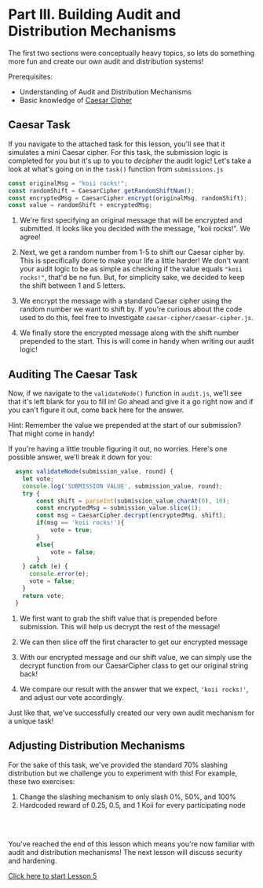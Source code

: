 # Part III. Building Audit and Distribution Mechanisms

The first two sections were conceptually heavy topics, so lets do something more fun and create our own audit and distribution systems!

Prerequisites:

- Understanding of Audit and Distribution Mechanisms
- Basic knowledge of [Caesar Cipher](https://en.wikipedia.org/wiki/Caesar_cipher)

## Caesar Task

If you navigate to the attached task for this lesson, you'll see that it simulates a mini Caesar cipher. For this task, the submission logic is completed for you but it's up to you to _decipher_ the audit logic! Let's take a look at what's going on in the `task()` function from `submissions.js`

```javascript
const originalMsg = "koii rocks!";
const randomShift = CaesarCipher.getRandomShiftNum();
const encryptedMsg = CaesarCipher.encrypt(originalMsg, randomShift);
const value = randomShift + encryptedMsg;
```

1. We're first specifying an original message that will be encrypted and submitted. It looks like you decided with the message, "koii rocks!". We agree!

2. Next, we get a random number from 1-5 to shift our Caesar cipher by. This is specifically done to make your life a little harder! We don't want your audit logic to be as simple as checking if the value equals `"koii rocks!"`, that'd be no fun. But, for simplicity sake, we decided to keep the shift between 1 and 5 letters.

3. We encrypt the message with a standard Caesar cipher using the random number we want to shift by. If you're curious about the code used to do this, feel free to investigate `caesar-cipher/caesar-cipher.js`.

4. We finally store the encrypted message along with the shift number prepended to the start. This is will come in handy when writing our audit logic!

## Auditing The Caesar Task

Now, if we navigate to the `validateNode()` function in `audit.js`, we'll see that it's left blank for you to fill in! Go ahead and give it a go right now and if you can't figure it out, come back here for the answer.

Hint: Remember the value we prepended at the start of our submission? That might come in handy!

If you're having a little trouble figuring it out, no worries. Here's one possible answer, we'll break it down for you:

```javascript
  async validateNode(submission_value, round) {
    let vote;
    console.log('SUBMISSION VALUE', submission_value, round);
    try {
        const shift = parseInt(submission_value.charAt(0), 10);
        const encryptedMsg = submission_value.slice(1);
        const msg = CaesarCipher.decrypt(encryptedMsg, shift);
        if(msg == 'koii rocks!'){
            vote = true;
        }
        else{
            vote = false;
        }
    } catch (e) {
      console.error(e);
      vote = false;
    }
    return vote;
  }
```

1. We first want to grab the shift value that is prepended before submission. This will help us decrypt the rest of the message!

2. We can then slice off the first character to get our encrypted message

3. With our encrypted message and our shift value, we can simply use the decrypt function from our CaesarCipher class to get our original string back!

4. We compare our result with the answer that we expect, `'koii rocks!'`, and adjust our vote accordingly.

Just like that, we've successfully created our very own audit mechanism for a unique task!

## Adjusting Distribution Mechanisms

For the sake of this task, we've provided the standard 70% slashing distribution but we challenge you to experiment with this! For example, these two exercises:

1. Change the slashing mechanism to only slash 0%, 50%, and 100%
2. Hardcoded reward of 0.25, 0.5, and 1 Koii for every participating node

<br>
<br>

You've reached the end of this lesson which means you're now familiar with audit and distribution mechanisms! The next lesson will discuss security and hardening.

[Click here to start Lesson 5](../README.md)

